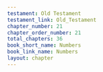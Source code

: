 ```yaml
---
testament: Old Testament
testament_link: Old_Testament
chapter_number: 21
chapter_order_number: 21
total_chapters: 36
book_short_name: Numbers
book_link_name: Numbers
layout: chapter
---
```


